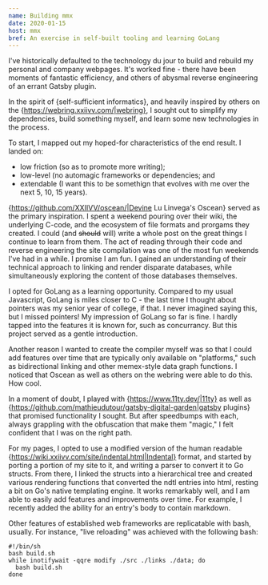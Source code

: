 ```yaml
---
name: Building mmx
date: 2020-01-15
host: mmx
bref: An exercise in self-built tooling and learning GoLang
---
```

I've historically defaulted to the technology du jour to build and rebuild
my personal and company webpages. It's worked fine - there have been
moments of fantastic efficiency, and others of abysmal reverse
engineering of an errant Gatsby plugin.

In the spirit of {self-sufficient informatics}, and heavily inspired
by others on the {https://webring.xxiivv.com/|webring}, I sought out to
simplify my dependencies, build something myself, and learn some new
technologies in the process.

To start, I mapped out my hoped-for characteristics of the end result.
I landed on: 

- low friction (so as to promote more writing);
- low-level (no automagic frameworks or dependencies; and
- extendable (I want this to be somethign that evolves with me over the next 5, 10, 15 years).

{https://github.com/XXIIVV/oscean/|Devine Lu Linvega's Oscean} served
as the primary inspiration. I spent a weekend pouring over their wiki,
the underlying C-code, and the ecosystem of file formats and prorgams
they created. I could (and <strike>should</strike> will) write a whole
post on the great things I continue to learn from them. The act of
reading through their code and reverse engineering the site compilation
was one of the most fun weekends I've had in a while. I promise I am fun.
I gained an understanding of their technical approach to linking and
render disparate databases, while simultaneously exploring the content of
those databases themselves.

I opted for GoLang as a learning opportunity. Compared to my usual
Javascript, GoLang is miles closer to C - the last time I thought about
pointers was my senior year of college, if that. I never imagined saying
this, but I missed pointers! My impression of GoLang so far is fine. I
hardly tapped into the features it is known for, such as concurrancy. But
this project served as a gentle introduction.

Another reason I wanted to create the compiler myself was so that I could add
features over time that are typically only available on "platforms," such as
bidirectional linking and other memex-style data graph functions.
I noticed that Oscean as well as others on the webring were able to do
this. How cool.

In a moment of doubt, I played with {https://www.11ty.dev/|11ty} as well as
{https://github.com/mathieudutour/gatsby-digital-garden|gatsby plugins}
that promised functionality I sought. But after speedbumps with
each, always grappling with the obfuscation that make them "magic," I felt
confident that I was on the right path.

For my pages, I opted to use a modified version of the human readable
{https://wiki.xxiivv.com/site/indental.html|Indental} format, and started
by porting a portion of my site to it, and writing a parser to convert it
to Go structs. From there, I linked the structs into a hierarchical tree
and created various rendering functions that converted the ndtl entries
into html, resting a bit on Go's native templating engine. It works
remarkably well, and I am able to easily add features and improvements
over time. For example, I recently added the ability for an entry's body
to contain markdown.

Other features of established web frameworks are replicatable with bash,
usually. For instance, "live reloading" was achieved with the following
bash:

```
#!/bin/sh
bash build.sh
while inotifywait -qqre modify ./src ./links ./data; do
  bash build.sh
done
```